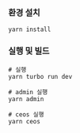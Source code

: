 ### 환경 설치
```
yarn install
```

### 실행 및 빌드
```
# 실행
yarn turbo run dev

# admin 실행
yarn admin

# ceos 실행
yarn ceos
```

